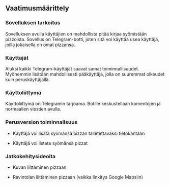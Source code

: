 ## Vaatimusmäärittely

### Sovelluksen tarkoitus

Sovelluksen avulla käyttäjien on mahdollista pitää kirjaa syömistään pizzoista. Sovellus on Telegram-botti, joten
sitä voi käyttää usea käyttäjä, joilla jokaisella on omat pizzansa.

### Käyttäjät

Aluksi kaikki Telegram-käyttäjät saavat samat toiminnallisuudet. Myöhemmin lisätään mahdollisesti pääkäyttäjä,
jolla on suuremmat oikeudet kuin peruskäyttäjällä.

### Käyttöliittymä

Käyttöliittymä on Telegramin tarjoama. Botille keskustellaan komentojen ja normaalien viestien avulla.

### Perusversion toiminnalisuus

 - Käyttäjä voi lisätä syömänsä pizzan talletettavaksi tietokantaan

 - Käyttäjä voi listata syömänsä pizzat

### Jatkokehitysideoita

 - Kuvan liittäminen pizzaan

 - Ravintolan liittäminen pizzaan (vaikka linkitys Google Mapsiin)
